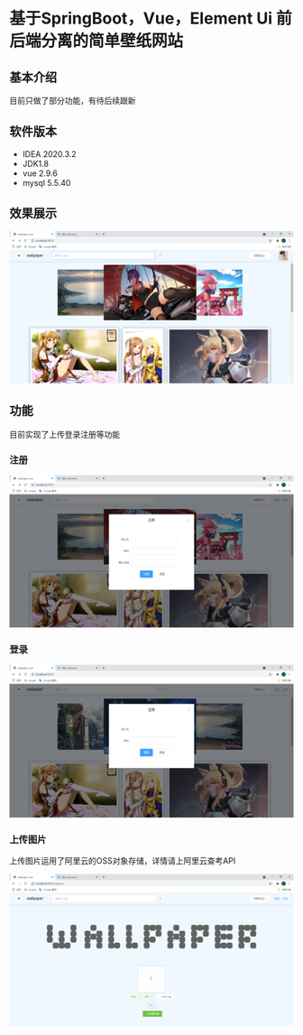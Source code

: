 # 基于SpringBoot，Vue，Element Ui 前后端分离的简单壁纸网站

## 基本介绍

目前只做了部分功能，有待后续跟新

## 软件版本

- IDEA 2020.3.2
- JDK1.8
- vue 2.9.6
- mysql 5.5.40

## 效果展示

![image-20210808221358105](image-20210808221358105.png)

## 功能

目前实现了上传登录注册等功能

### 注册

![image-20210808221734787](image-20210808221734787.png)

### 登录

![image-20210808221749964](image-20210808221749964.png)

### 上传图片

上传图片运用了阿里云的OSS对象存储，详情请上阿里云查考API

![image-20210808221836512](image-20210808221836512.png)

